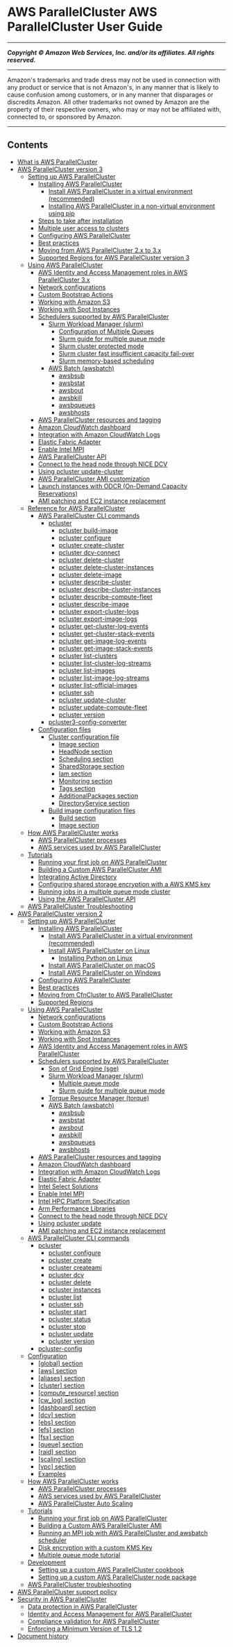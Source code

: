 # AWS ParallelCluster AWS ParallelCluster User Guide

-----
*****Copyright &copy; Amazon Web Services, Inc. and/or its affiliates. All rights reserved.*****

-----
Amazon's trademarks and trade dress may not be used in
connection with any product or service that is not Amazon's,
in any manner that is likely to cause confusion among customers,
or in any manner that disparages or discredits Amazon. All other
trademarks not owned by Amazon are the property of their respective
owners, who may or may not be affiliated with, connected to, or
sponsored by Amazon.

-----
## Contents
+ [What is AWS ParallelCluster](what-is-aws-parallelcluster.md)
+ [AWS ParallelCluster version 3](parallelcluster-version-3.md)
   + [Setting up AWS ParallelCluster](install-v3.md)
      + [Installing AWS ParallelCluster](install-v3-parallelcluster.md)
         + [Install AWS ParallelCluster in a virtual environment (recommended)](install-v3-virtual-environment.md)
         + [Installing AWS ParallelCluster in a non-virtual environment using pip](install-v3-pip.md)
      + [Steps to take after installation](install-v3-after-install.md)
      + [Multiple user access to clusters](multi-user-v3.md)
      + [Configuring AWS ParallelCluster](install-v3-configuring.md)
      + [Best practices](best-practices-v3.md)
      + [Moving from AWS ParallelCluster 2.x to 3.x](moving-from-v2-to-v3.md)
      + [Supported Regions for AWS ParallelCluster version 3](supported-regions-v3.md)
   + [Using AWS ParallelCluster](using-parallelcluster-v3.md)
      + [AWS Identity and Access Management roles in AWS ParallelCluster 3.x](iam-roles-in-parallelcluster-v3.md)
      + [Network configurations](network-configuration-v3.md)
      + [Custom Bootstrap Actions](custom-bootstrap-actions-v3.md)
      + [Working with Amazon S3](s3_resources-v3.md)
      + [Working with Spot Instances](spot-v3.md)
      + [Schedulers supported by AWS ParallelCluster](schedulers-v3.md)
         + [Slurm Workload Manager (slurm)](slurm-workload-manager-v3.md)
            + [Configuration of Multiple Queues](configuration-of-multiple-queues-v3.md)
            + [Slurm guide for multiple queue mode](multiple-queue-mode-slurm-user-guide-v3.md)
            + [Slurm cluster protected mode](slurm-protected-mode-v3.md)
            + [Slurm cluster fast insufficient capacity fail-over](slurm-short-capacity-fail-mode-v3.md)
            + [Slurm memory-based scheduling](slurm-mem-based-scheduling-v3.md)
         + [AWS Batch (awsbatch)](awsbatchcli-v3.md)
            + [awsbsub](awsbatchcli.awsbsub-v3.md)
            + [awsbstat](awsbatchcli.awsbstat-v3.md)
            + [awsbout](awsbatchcli.awsbout-v3.md)
            + [awsbkill](awsbatchcli.awsbkill-v3.md)
            + [awsbqueues](awsbatchcli.awsbqueues-v3.md)
            + [awsbhosts](awsbatchcli.awsbhosts-v3.md)
      + [AWS ParallelCluster resources and tagging](resources-tags-v3.md)
      + [Amazon CloudWatch dashboard](cloudwatch-dashboard-v3.md)
      + [Integration with Amazon CloudWatch Logs](cloudwatch-logs-v3.md)
      + [Elastic Fabric Adapter](efa-v3.md)
      + [Enable Intel MPI](intelmpi-v3.md)
      + [AWS ParallelCluster API](api-reference-v3.md)
      + [Connect to the head node through NICE DCV](dcv-v3.md)
      + [Using pcluster update-cluster](using-pcluster-update-cluster-v3.md)
      + [AWS ParallelCluster AMI customization](custom-ami-v3.md)
      + [Launch instances with ODCR (On-Demand Capacity Reservations)](launch-instances-odcr-v3.md)
      + [AMI patching and EC2 instance replacement](instance-updates-ami-patch-v3.md)
   + [Reference for AWS ParallelCluster](reference-version-3.md)
      + [AWS ParallelCluster CLI commands](commands-v3.md)
         + [pcluster](pcluster-v3.md)
            + [pcluster build-image](pcluster.build-image-v3.md)
            + [pcluster configure](pcluster.configure-v3.md)
            + [pcluster create-cluster](pcluster.create-cluster-v3.md)
            + [pcluster dcv-connect](pcluster.dcv-connect-v3.md)
            + [pcluster delete-cluster](pcluster.delete-cluster-v3.md)
            + [pcluster delete-cluster-instances](pcluster.delete-cluster-instances-v3.md)
            + [pcluster delete-image](pcluster.delete-image-v3.md)
            + [pcluster describe-cluster](pcluster.describe-cluster-v3.md)
            + [pcluster describe-cluster-instances](pcluster.describe-cluster-instances-v3.md)
            + [pcluster describe-compute-fleet](pcluster.describe-compute-fleet-v3.md)
            + [pcluster describe-image](pcluster.describe-image-v3.md)
            + [pcluster export-cluster-logs](pcluster.export-cluster-logs-v3.md)
            + [pcluster export-image-logs](pcluster.export-image-logs-v3.md)
            + [pcluster get-cluster-log-events](pcluster.get-cluster-log-events-v3.md)
            + [pcluster get-cluster-stack-events](pcluster.get-cluster-stack-events-v3.md)
            + [pcluster get-image-log-events](pcluster.get-image-log-events-v3.md)
            + [pcluster get-image-stack-events](pcluster.get-image-stack-events-v3.md)
            + [pcluster list-clusters](pcluster.list-clusters-v3.md)
            + [pcluster list-cluster-log-streams](pcluster.list-cluster-log-streams-v3.md)
            + [pcluster list-images](pcluster.list-images-v3.md)
            + [pcluster list-image-log-streams](pcluster.list-image-log-streams-v3.md)
            + [pcluster list-official-images](pcluster.list-official-images-v3.md)
            + [pcluster ssh](pcluster.ssh-v3.md)
            + [pcluster update-cluster](pcluster.update-cluster-v3.md)
            + [pcluster update-compute-fleet](pcluster.update-compute-fleet-v3.md)
            + [pcluster version](pcluster.version-v3.md)
         + [pcluster3-config-converter](pcluster3-config-converter.md)
      + [Configuration files](configuration-v3.md)
         + [Cluster configuration file](cluster-configuration-file-v3.md)
            + [Image section](Image-v3.md)
            + [HeadNode section](HeadNode-v3.md)
            + [Scheduling section](Scheduling-v3.md)
            + [SharedStorage section](SharedStorage-v3.md)
            + [Iam section](Iam-v3.md)
            + [Monitoring section](Monitoring-v3.md)
            + [Tags section](Tags-v3.md)
            + [AdditionalPackages section](AdditionalPackages-v3.md)
            + [DirectoryService section](DirectoryService-v3.md)
         + [Build image configuration files](image-builder-configuration-file-v3.md)
            + [Build section](Build-v3.md)
            + [Image section](build-Image-v3.md)
   + [How AWS ParallelCluster works](functional-v3.md)
      + [AWS ParallelCluster processes](processes-v3.md)
      + [AWS services used by AWS ParallelCluster](aws-services-v3.md)
   + [Tutorials](tutorials-v3.md)
      + [Running your first job on AWS ParallelCluster](tutorials-running-your-first-job-on-version-3.md)
      + [Building a Custom AWS ParallelCluster AMI](building-custom-ami-v3.md)
      + [Integrating Active Directory](tutorials_05_multi-user-ad.md)
      + [Configuring shared storage encryption with a AWS KMS key](tutorials_04_encrypted_kms_fs-v3.md)
      + [Running jobs in a multiple queue mode cluster](multi-queue-tutorial-v3.md)
      + [Using the AWS ParallelCluster API](tutorials_06_API_use.md)
   + [AWS ParallelCluster Troubleshooting](troubleshooting-v3.md)
+ [AWS ParallelCluster version 2](parallelcluster-version-2.md)
   + [Setting up AWS ParallelCluster](getting_started.md)
      + [Installing AWS ParallelCluster](install.md)
         + [Install AWS ParallelCluster in a virtual environment (recommended)](install-virtualenv.md)
         + [Install AWS ParallelCluster on Linux](install-linux.md)
            + [Installing Python on Linux](install-linux-python.md)
         + [Install AWS ParallelCluster on macOS](install-macos.md)
         + [Install AWS ParallelCluster on Windows](install-windows.md)
      + [Configuring AWS ParallelCluster](getting-started-configuring-parallelcluster.md)
      + [Best practices](best-practices.md)
      + [Moving from CfnCluster to AWS ParallelCluster](moving-from-cfncluster-to-aws-parallelcluster.md)
      + [Supported Regions](supported-regions.md)
   + [Using AWS ParallelCluster](working.md)
      + [Network configurations](networking.md)
      + [Custom Bootstrap Actions](pre_post_install.md)
      + [Working with Amazon S3](s3_resources.md)
      + [Working with Spot Instances](spot.md)
      + [AWS Identity and Access Management roles in AWS ParallelCluster](iam.md)
      + [Schedulers supported by AWS ParallelCluster](schedulers.md)
         + [Son of Grid Engine (sge)](schedulers.sge.md)
         + [Slurm Workload Manager (slurm)](schedulers.slurm.md)
            + [Multiple queue mode](queue-mode.md)
            + [Slurm guide for multiple queue mode](multiple-queue-mode-slurm-user-guide.md)
         + [Torque Resource Manager (torque)](schedulers.torque.md)
         + [AWS Batch (awsbatch)](awsbatchcli.md)
            + [awsbsub](awsbatchcli.awsbsub.md)
            + [awsbstat](awsbatchcli.awsbstat.md)
            + [awsbout](awsbatchcli_awsbout.md)
            + [awsbkill](awsbatchcli_awsbkill.md)
            + [awsbqueues](awsbatchcli_awsbqueues.md)
            + [awsbhosts](awsbatchcli_awsbhosts.md)
      + [AWS ParallelCluster resources and tagging](resources-tags.md)
      + [Amazon CloudWatch dashboard](cloudwatch-dashboard.md)
      + [Integration with Amazon CloudWatch Logs](cloudwatch-logs.md)
      + [Elastic Fabric Adapter](efa.md)
      + [Intel Select Solutions](intel-select-solutions.md)
      + [Enable Intel MPI](intelmpi.md)
      + [Intel HPC Platform Specification](intel-hpc-platform-specification.md)
      + [Arm Performance Libraries](arm-performance-libraries.md)
      + [Connect to the head node through NICE DCV](dcv.md)
      + [Using pcluster update](using-pcluster-update.md)
      + [AMI patching and EC2 instance replacement](instance-updates-ami-patch.md)
   + [AWS ParallelCluster CLI commands](commands.md)
      + [pcluster](pcluster.md)
         + [pcluster configure](pcluster.configure.md)
         + [pcluster create](pluster.create.md)
         + [pcluster createami](pcluster.createami.md)
         + [pcluster dcv](pcluster.dcv.md)
         + [pcluster delete](pcluster.delete.md)
         + [pcluster instances](pcluster.instances.md)
         + [pcluster list](pcluster.list.md)
         + [pcluster ssh](pcluster.ssh.md)
         + [pcluster start](pcluster.start.md)
         + [pcluster status](pcluster.status.md)
         + [pcluster stop](pcluster.stop.md)
         + [pcluster update](pcluster.update.md)
         + [pcluster version](pcluster.version.md)
      + [pcluster-config](pcluster-config.md)
   + [Configuration](configuration.md)
      + [[global] section](global.md)
      + [[aws] section](aws.md)
      + [[aliases] section](aliases.md)
      + [[cluster] section](cluster-definition.md)
      + [[compute_resource] section](compute-resource-section.md)
      + [[cw_log] section](cw-log-section.md)
      + [[dashboard] section](dashboard-section.md)
      + [[dcv] section](dcv-section.md)
      + [[ebs] section](ebs-section.md)
      + [[efs] section](efs-section.md)
      + [[fsx] section](fsx-section.md)
      + [[queue] section](queue-section.md)
      + [[raid] section](raid-section.md)
      + [[scaling] section](scaling-section.md)
      + [[vpc] section](vpc-section.md)
      + [Examples](examples.md)
   + [How AWS ParallelCluster works](functional.md)
      + [AWS ParallelCluster processes](processes.md)
      + [AWS services used by AWS ParallelCluster](aws-services.md)
      + [AWS ParallelCluster Auto Scaling](autoscaling.md)
   + [Tutorials](tutorials.md)
      + [Running your first job on AWS ParallelCluster](tutorials_01_hello_world.md)
      + [Building a Custom AWS ParallelCluster AMI](tutorials_02_ami_customization.md)
      + [Running an MPI job with AWS ParallelCluster and awsbatch scheduler](tutorials_03_batch_mpi.md)
      + [Disk encryption with a custom KMS Key](tutorials_04_encrypted_kms_fs.md)
      + [Multiple queue mode tutorial](tutorial-mqm.md)
   + [Development](development.md)
      + [Setting up a custom AWS ParallelCluster cookbook](custom_cookbook.md)
      + [Setting up a custom AWS ParallelCluster node package](custom_node_package.md)
   + [AWS ParallelCluster troubleshooting](troubleshooting.md)
+ [AWS ParallelCluster support policy](support-policy.md)
+ [Security in AWS ParallelCluster](security.md)
   + [Data protection in AWS ParallelCluster](data-protection.md)
   + [Identity and Access Management for AWS ParallelCluster](security-iam.md)
   + [Compliance validation for AWS ParallelCluster](security-compliance-validation.md)
   + [Enforcing a Minimum Version of TLS 1.2](security-enforcing-tls.md)
+ [Document history](document_history_md.md)